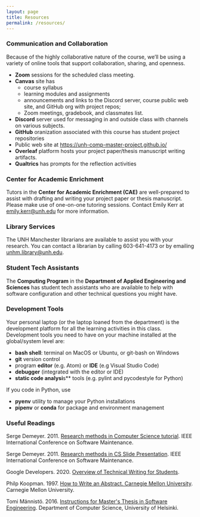 ```yaml
---
layout: page
title: Resources
permalink: /resources/
---
```

### Communication and Collaboration
Because of the highly collaborative nature of the course, we’ll be using a variety of online tools that support collaboration, sharing, and openness. 
* **Zoom** sessions for the scheduled class meeting.
* **Canvas** site has
    * course syllabus
    * learning modules and assignments
    * announcements and links to the Discord server, course public web site, 
    and GitHub org with project repos; 
    * Zoom meetings, gradebook, and classmates list.
* **Discord** server used for messaging in and outside class with channels on 
various subjects. 
* **GitHub** oranization associated with this course has student project 
repositories
* Public web site at <https://unh-comp-master-project.github.io/>
* **Overleaf** platform hosts your project paper/thesis manuscript writing 
artifacts.
* **Qualtrics** has prompts for the reflection activities

<!--The following platforms and tools support your project/thesis work: 
* GitHub organization associated with this course helps you manage all the 
project development activities and artifacts
* `git` version control and branch-feature workflow
* Overleaf platform helps you with project paper/thesis writing activities
* LaTeX typesetting to write your project paper/thesis manuscript
* Discord server associated with this course is a convenient space where we 
communicate (text. talk, video)
* Canvas has Turnitin tool that performs a similarity check between your draft 
submissions and internet materials. You will upload PDF versions of your drafts 
to Canvas on Feb 18, Mar 11, and Apr 29 to get similarity check reports. 
-->

### Center for Academic Enrichment
Tutors in the **Center for Academic Enrichment (CAE)** are well-prepared to 
assist with drafting and writing your project paper or thesis manuscript. 
Please make use of one-on-one tutoring sessions. Contact Emily Kerr at <emily.kerr@unh.edu> for more information. 

### Library Services
The UNH Manchester librarians are available to assist you with your research. You can contact a librarian by calling 603-641-4173 or by emailing unhm.library@unh.edu. 

### Student Tech Assistants
The **Computing  Program** in the **Department of Applied Engineering and Sciences** has student tech assistants who are available to help with software 
configuration and other technical questions you might have. 

### Development Tools
Your personal laptop (or the laptop loaned from the department) is the 
development platform for all the learning activities in this class. 
Development tools you need to have on your machine installed at the 
global/system level are:
* **bash shell**: terminal on MacOS or Ubuntu, or git-bash on Windows
* **git** version control
* program **editor** (e.g. Atom) or **IDE** (e.g Visual Studio Code)
* **debugger** (integrated with the editor or IDE)
* **static code analysi**s** tools (e.g. pylint and pycodestyle for Python)

If you code in Python, use 
* **pyenv** utility to manage your Python installations
* **pipenv** or **conda** for package and environment management 

### Useful Readings ###
Serge Demeyer. 2011. [Research methods in Computer Science tutorial](https://unh.box.com/s/ubanos64ju4emwsh7m8ab8l5auedi2ub). IEEE International Conference on Software Maintenance.

Serge Demeyer. 2011. [Research methods in CS Slide Presentation](https://win.uantwerpen.be/~sdemey/Tutorial_ResearchMethods/ResearchMethds01_MethodsOvervw.pdf). IEEE International Conference on Software Maintenance.

Google Developers. 2020. [Overview of Technical Writing for Students](https://developers.google.com/tech-writing/overview).

Philp Koopman. 1997. [How to Write an Abstract. Carnegie Mellon University](http://users.ece.cmu.edu/~koopman/essays/abstract.html). Carnegie Mellon University. 

Tomi Männistö. 2016. [Instructions for Master's Thesis in Software Engineering](https://www.cs.helsinki.fi/u/tomimann/Instructions/MastersThesisInstructions.html). 
Department of Computer Science, University of Helsinki. 
